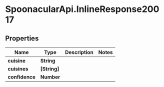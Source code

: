 # SpoonacularApi.InlineResponse20017

## Properties

Name | Type | Description | Notes
------------ | ------------- | ------------- | -------------
**cuisine** | **String** |  | 
**cuisines** | **[String]** |  | 
**confidence** | **Number** |  | 


